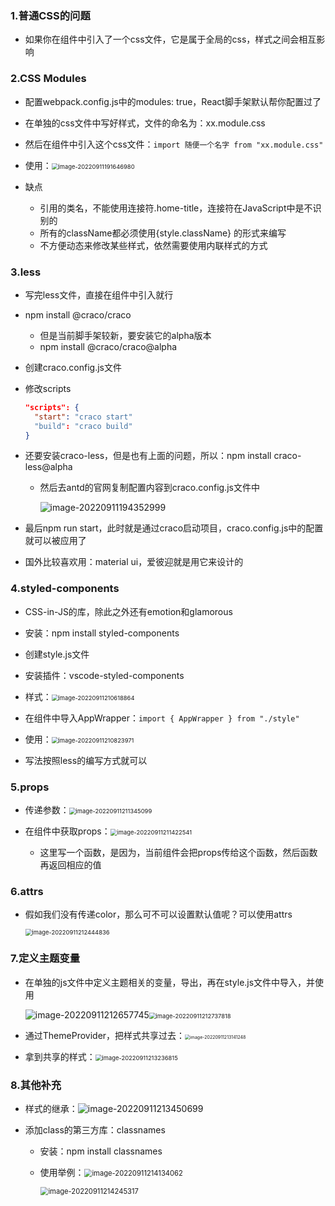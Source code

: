 ### 1.普通CSS的问题

- 如果你在组件中引入了一个css文件，它是属于全局的css，样式之间会相互影响

### 2.CSS Modules

- 配置webpack.config.js中的modules: true，React脚手架默认帮你配置过了

- 在单独的css文件中写好样式，文件的命名为：xx.module.css
- 然后在组件中引入这个css文件：`import 随便一个名字 from "xx.module.css"`
- 使用：<img src="images/image-20220911191646980.png" alt="image-20220911191646980" style="zoom:67%;" />

- 缺点
  - 引用的类名，不能使用连接符.home-title，连接符在JavaScript中是不识别的
  - 所有的className都必须使用{style.className} 的形式来编写
  - 不方便动态来修改某些样式，依然需要使用内联样式的方式

### 3.less

- 写完less文件，直接在组件中引入就行

- npm install @craco/craco

  - 但是当前脚手架较新，要安装它的alpha版本
  - npm install @craco/craco@alpha

- 创建craco.config.js文件

- 修改scripts

  ```json
  "scripts": {
  	"start": "craco start"
    "build": "craco build"
  }
  ```

- 还要安装craco-less，但是也有上面的问题，所以：npm install craco-less@alpha
  - 然后去antd的官网复制配置内容到craco.config.js文件中

    ![image-20220911194352999](images/image-20220911194352999.png)

- 最后npm run start，此时就是通过craco启动项目，craco.config.js中的配置就可以被应用了
- 国外比较喜欢用：material ui，爱彼迎就是用它来设计的

### 4.styled-components

- CSS-in-JS的库，除此之外还有emotion和glamorous
- 安装：npm install styled-components
- 创建style.js文件
- 安装插件：vscode-styled-components
- 样式：<img src="images/image-20220911210618864.png" alt="image-20220911210618864" style="zoom:67%;" />

- 在组件中导入AppWrapper：`import { AppWrapper } from "./style"`
- 使用：<img src="images/image-20220911210823971.png" alt="image-20220911210823971" style="zoom:67%;" />

- 写法按照less的编写方式就可以

### 5.props

- 传递参数：<img src="images/image-20220911211345099.png" alt="image-20220911211345099" style="zoom: 67%;" />

- 在组件中获取props：<img src="images/image-20220911211422541.png" alt="image-20220911211422541" style="zoom:67%;" />
  - 这里写一个函数，是因为，当前组件会把props传给这个函数，然后函数再返回相应的值

### 6.attrs

- 假如我们没有传递color，那么可不可以设置默认值呢？可以使用attrs

  <img src="images/image-20220911212444836.png" alt="image-20220911212444836" style="zoom:67%;" />

### 7.定义主题变量

- 在单独的js文件中定义主题相关的变量，导出，再在style.js文件中导入，并使用

  ![image-20220911212657745](images/image-20220911212657745.png)<img src="images/image-20220911212737818.png" alt="image-20220911212737818" style="zoom:67%;" />

- 通过ThemeProvider，把样式共享过去：<img src="images/image-20220911213141248.png" alt="image-20220911213141248" style="zoom: 50%;" />

- 拿到共享的样式：<img src="images/image-20220911213236815.png" alt="image-20220911213236815" style="zoom: 67%;" />

### 8.其他补充

- 样式的继承：![image-20220911213450699](images/image-20220911213450699.png)

- 添加class的第三方库：classnames

  - 安装：npm install classnames

  - 使用举例：<img src="images/image-20220911214134062.png" alt="image-20220911214134062" style="zoom: 80%;" />

    <img src="images/image-20220911214245317.png" alt="image-20220911214245317" style="zoom:80%;" />




